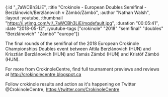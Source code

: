 {:id "_7aWCBh3LiE",
 :title
 "Crokinole - European Doubles Semifinal - Berzlánovich/Berzlánovich v Zámbó/Zámbó",
 :author "Nathan Walsh",
 :layout :youtube,
 :thumbnail "https://i.ytimg.com/vi/_7aWCBh3LiE/mqdefault.jpg",
 :duration "00:05:41",
 :date "2018-05-12",
 :youtube-tags
 ["crokinole"
  "2018"
  "semifinal"
  "doubles"
  "Berzlánovich"
  "Zámbó"
  "europe"]}


The final rounds of the semifinal of the 2018 European Crokinole Championships Doubles event between Attila Berzlánovich (HUN) and Krisztián Berzlánovich (HUN) and Tamás Zámbó (HUN) and Kristóf Zámbó (HUN).

For more from CrokinoleCentre, find full tournament previews and reviews at http://crokinolecentre.blogspot.ca

Follow crokinole results and action as it's happening on Twitter @CrokinoleCentre, https://twitter.com/CrokinoleCentre
